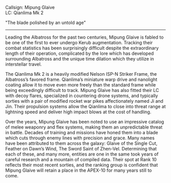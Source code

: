 
Callsign: Mipung Glaive<br>LC: Qianlima Mk 2

"The blade polished by an untold age"

---

Leading the Albatross for the past two centuries, Mipung Glaive is fabled to be one of the first to ever undergo Kerub augmentation. Tracking their combat statistics has been surprisingly difficult despite the extraordinary length of their operation, complicated by the lore which has developed surrounding Albatross and the unique time dilation which they utilize in interstellar travel. 

The Qianlima Mk 2 is a heavily modified Nelson ISP-N Striker Frame, the Albatross’s favored frame. Qianlima’s miniature warp drive and nanolight coating allow it to move even more freely than the standard frame while being exceedingly difficult to track. Mipung Glaive has also fitted their LC with decoy flares, specialized in countering drone systems, and typically sorties with a pair of modified rocket war pikes affectionately named Ji and Jin. Their propulsion systems allow the Qianlima to close into threat range at lightning speed and deliver high impact blows at the cost of handling.   

Over the years, Mipung Glaive has been noted to use an impressive catalog of melee weaponry and flex systems, making them an unpredictable threat in battle. Decades of training and missions have honed them into a blade which cuts through enemy lines with precision and grace. Many names have been attributed to them across the galaxy: Glaive of the Single Cut,  Feather on Dawn’s Wind, The Sword Saint of Zhen-Vel. Determining that each of these, and many more, entities are one in the same took years of careful research and a mountain of compiled data. Their spot at Rank 10 reflects their most recent sorties, and the ranking group is confident that Mipung Glaive will retain a place in the APEX-10 for many years still to come.